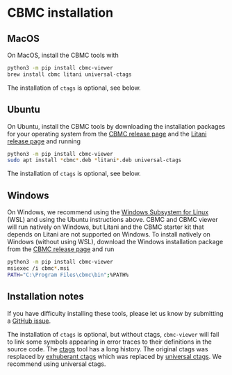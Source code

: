 # CBMC installation

## MacOS

On MacOS, install the CBMC tools with
```bash
python3 -m pip install cbmc-viewer
brew install cbmc litani universal-ctags
```
The installation of `ctags` is optional, see below.

## Ubuntu

On Ubuntu, install the CBMC tools by downloading the installation packages
for your operating system from the
[CBMC release page](https://github.com/diffblue/cbmc/releases/latest) and the
[Litani release page](https://github.com/awslabs/aws-build-accumulator/releases/latest)
and running
```bash
python3 -m pip install cbmc-viewer
sudo apt install *cbmc*.deb *litani*.deb universal-ctags
```
The installation of `ctags` is optional, see below.

## Windows

On Windows, we recommend using the [Windows Subsystem for Linux](
https://docs.microsoft.com/en-us/windows/wsl/) (WSL) and using
the Ubuntu instructions above.  CBMC and CBMC viewer
will run natively on Windows, but Litani and the CBMC starter kit
that depends on Litani are not supported on Windows.
To install natively on Windows (without using WSL),
download the Windows installation package from the
[CBMC release page](https://github.com/diffblue/cbmc/releases/latest) and
run
```bash
python3 -m pip install cbmc-viewer
msiexec /i cbmc*.msi
PATH="C:\Program Files\cbmc\bin";%PATH%
```

## Installation notes

If you have difficulty installing these tools, please let us know
by submitting a
[GitHub issue](https://github.com/model-checking/cbmc-training/issues).

The installation of `ctags` is optional, but without ctags, `cbmc-viewer`
will fail to link some symbols appearing in error traces to their
definitions in the source code.
The [ctags](https://en.wikipedia.org/wiki/Ctags) tool has a long history.
The original ctags was resplaced by
[exhuberant ctags](http://ctags.sourceforge.net/) which was replaced by
[universal ctags](https://github.com/universal-ctags/ctags).
We recommend using universal ctags.
